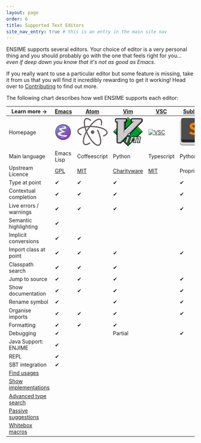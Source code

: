 ```yaml
---
layout: page
order: 6
title: Supported Text Editors
site_nav_entry: true # this is an entry in the main site nav
---
```


ENSIME supports several editors. Your choice of editor is a very personal thing and you should probably go with the one that feels right for you... *even if deep down you know that it's not as good as Emacs*.

If you really want to use a particular editor but some feature is missing, take it from us that you will find it incredibly rewarding to get it working! Head over to [Contributing](/contributing) to find out more.

The following chart describes how well ENSIME supports each editor:

| Learn more → | [Emacs](emacs) | [Atom](atom) | [Vim](vim) | [VSC](vscode) | [Sublime](sublime) |
|---------------------------------------|-------|------|-----|-----|---------|
| Homepage | [![Emacs](/talks/scalasphere16/images/emacs.svg)](http://www.gnu.org/software/emacs/) | [![Atom](/talks/scalasphere16/images/atom-logo.svg)](https://atom.io/) | [![Vim](/talks/scalasphere16/images/vim-logo.svg)](http://www.vim.org/) | [![VSC](https://upload.wikimedia.org/wikipedia/commons/f/f3/Visual_Studio_Code_0.10.1_icon.png)](https://code.visualstudio.com/) | [![Sublime](/talks/scalasphere16/images/sublime-logo.svg)](https://www.sublimetext.com/) |
| Main language                         | Emacs Lisp  | Coffeescript | Python | Typescript | Python |
| Upstream Licence                      | [GPL](http://www.gnu.org/licenses/gpl.en.html) | [MIT](https://opensource.org/licenses/MIT) | [Charityware](http://vimdoc.sourceforge.net/htmldoc/uganda.html#license) | [MIT](https://opensource.org/licenses/MIT) | Proprietary |
| Type at point                         | ✔ | ✔ | ✔       | | ✔ |
| Contextual completion                 | ✔ | ✔ | ✔       | | ✔ |
| Live errors / warnings                | ✔ | ✔ | ✔       | | ✔ |
| Semantic highlighting                 | ✔ |   |         | | |
| Implicit conversions                  | ✔ | ✔ |         | | |
| Import class at point                 | ✔ | ✔ | ✔       | | ✔ |
| Classpath search                      | ✔ | ✔ | ✔       | | |
| Jump to source                        | ✔ | ✔ | ✔       | | ✔ |
| Show documentation                    | ✔ | ✔ | ✔       | | ✔ |
| Rename symbol                         | ✔ |   | ✔       | | ✔ |
| Organise imports                      | ✔ | ✔ | ✔       | | ✔ |
| Formatting                            | ✔ | ✔ | ✔       | | |
| Debugging                             | ✔ |   | Partial | | ✔ |
| Java Support: ENJIME                  | ✔ |   |         | | |
| REPL                                  | ✔ |   |         | | |
| SBT integration                       | ✔ |   |         | | |
| [Find usages](https://github.com/ensime/ensime-server/issues/425) | | | | | |
| [Show implementations](https://github.com/ensime/ensime-server/issues/1131) | | | | | |
| [Advanced type search](https://github.com/ensime/ensime-server/issues/472) | | | | | |
| [Passive suggestions](https://github.com/ensime/ensime-server/issues/848) | | | | | |
| [Whitebox macros](https://github.com/fommil/imaginary-friend) | | | | | |

